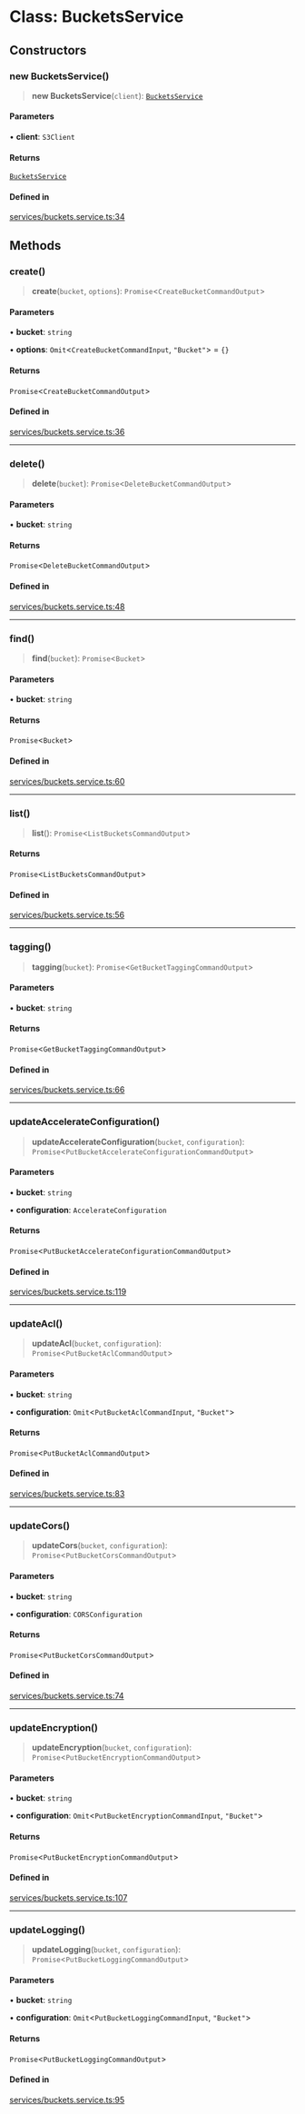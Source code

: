 # Class: BucketsService

## Constructors

### new BucketsService()

> **new BucketsService**(`client`): [`BucketsService`](BucketsService.md)

#### Parameters

• **client**: `S3Client`

#### Returns

[`BucketsService`](BucketsService.md)

#### Defined in

[services/buckets.service.ts:34](https://github.com/LabO8/nestjs-s3/blob/1543c2d00f94450144b62a41101481b695225e3d/src/services/buckets.service.ts#L34)

## Methods

### create()

> **create**(`bucket`, `options`): `Promise`\<`CreateBucketCommandOutput`\>

#### Parameters

• **bucket**: `string`

• **options**: `Omit`\<`CreateBucketCommandInput`, `"Bucket"`\> = `{}`

#### Returns

`Promise`\<`CreateBucketCommandOutput`\>

#### Defined in

[services/buckets.service.ts:36](https://github.com/LabO8/nestjs-s3/blob/1543c2d00f94450144b62a41101481b695225e3d/src/services/buckets.service.ts#L36)

***

### delete()

> **delete**(`bucket`): `Promise`\<`DeleteBucketCommandOutput`\>

#### Parameters

• **bucket**: `string`

#### Returns

`Promise`\<`DeleteBucketCommandOutput`\>

#### Defined in

[services/buckets.service.ts:48](https://github.com/LabO8/nestjs-s3/blob/1543c2d00f94450144b62a41101481b695225e3d/src/services/buckets.service.ts#L48)

***

### find()

> **find**(`bucket`): `Promise`\<`Bucket`\>

#### Parameters

• **bucket**: `string`

#### Returns

`Promise`\<`Bucket`\>

#### Defined in

[services/buckets.service.ts:60](https://github.com/LabO8/nestjs-s3/blob/1543c2d00f94450144b62a41101481b695225e3d/src/services/buckets.service.ts#L60)

***

### list()

> **list**(): `Promise`\<`ListBucketsCommandOutput`\>

#### Returns

`Promise`\<`ListBucketsCommandOutput`\>

#### Defined in

[services/buckets.service.ts:56](https://github.com/LabO8/nestjs-s3/blob/1543c2d00f94450144b62a41101481b695225e3d/src/services/buckets.service.ts#L56)

***

### tagging()

> **tagging**(`bucket`): `Promise`\<`GetBucketTaggingCommandOutput`\>

#### Parameters

• **bucket**: `string`

#### Returns

`Promise`\<`GetBucketTaggingCommandOutput`\>

#### Defined in

[services/buckets.service.ts:66](https://github.com/LabO8/nestjs-s3/blob/1543c2d00f94450144b62a41101481b695225e3d/src/services/buckets.service.ts#L66)

***

### updateAccelerateConfiguration()

> **updateAccelerateConfiguration**(`bucket`, `configuration`): `Promise`\<`PutBucketAccelerateConfigurationCommandOutput`\>

#### Parameters

• **bucket**: `string`

• **configuration**: `AccelerateConfiguration`

#### Returns

`Promise`\<`PutBucketAccelerateConfigurationCommandOutput`\>

#### Defined in

[services/buckets.service.ts:119](https://github.com/LabO8/nestjs-s3/blob/1543c2d00f94450144b62a41101481b695225e3d/src/services/buckets.service.ts#L119)

***

### updateAcl()

> **updateAcl**(`bucket`, `configuration`): `Promise`\<`PutBucketAclCommandOutput`\>

#### Parameters

• **bucket**: `string`

• **configuration**: `Omit`\<`PutBucketAclCommandInput`, `"Bucket"`\>

#### Returns

`Promise`\<`PutBucketAclCommandOutput`\>

#### Defined in

[services/buckets.service.ts:83](https://github.com/LabO8/nestjs-s3/blob/1543c2d00f94450144b62a41101481b695225e3d/src/services/buckets.service.ts#L83)

***

### updateCors()

> **updateCors**(`bucket`, `configuration`): `Promise`\<`PutBucketCorsCommandOutput`\>

#### Parameters

• **bucket**: `string`

• **configuration**: `CORSConfiguration`

#### Returns

`Promise`\<`PutBucketCorsCommandOutput`\>

#### Defined in

[services/buckets.service.ts:74](https://github.com/LabO8/nestjs-s3/blob/1543c2d00f94450144b62a41101481b695225e3d/src/services/buckets.service.ts#L74)

***

### updateEncryption()

> **updateEncryption**(`bucket`, `configuration`): `Promise`\<`PutBucketEncryptionCommandOutput`\>

#### Parameters

• **bucket**: `string`

• **configuration**: `Omit`\<`PutBucketEncryptionCommandInput`, `"Bucket"`\>

#### Returns

`Promise`\<`PutBucketEncryptionCommandOutput`\>

#### Defined in

[services/buckets.service.ts:107](https://github.com/LabO8/nestjs-s3/blob/1543c2d00f94450144b62a41101481b695225e3d/src/services/buckets.service.ts#L107)

***

### updateLogging()

> **updateLogging**(`bucket`, `configuration`): `Promise`\<`PutBucketLoggingCommandOutput`\>

#### Parameters

• **bucket**: `string`

• **configuration**: `Omit`\<`PutBucketLoggingCommandInput`, `"Bucket"`\>

#### Returns

`Promise`\<`PutBucketLoggingCommandOutput`\>

#### Defined in

[services/buckets.service.ts:95](https://github.com/LabO8/nestjs-s3/blob/1543c2d00f94450144b62a41101481b695225e3d/src/services/buckets.service.ts#L95)
